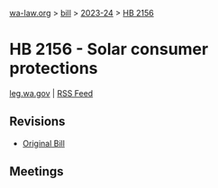 [wa-law.org](/) > [bill](/bill/) > [2023-24](/bill/2023-24/) > [HB 2156](/bill/2023-24/hb/2156/)

# HB 2156 - Solar consumer protections
[leg.wa.gov](https://app.leg.wa.gov/billsummary?BillNumber=2156&Year=2023&Initiative=false) | [RSS Feed](./rss.xml)

## Revisions
* [Original Bill](1/)

## Meetings